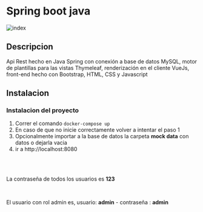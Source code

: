 # Spring boot java

![index](https://user-images.githubusercontent.com/52612929/115919845-c20dfb80-a44f-11eb-959f-9270ba1cdff4.png)
<br>
## Descripcion
Api Rest hecho en Java Spring con conexión a base de datos MySQL, motor de plantillas para las vistas Thymeleaf, renderización en el cliente VueJs, front-end hecho con Bootstrap, HTML, CSS y Javascript

## Instalacion

### Instalacion del proyecto
1. Correr el comando ```docker-compose up```
2. En caso de que no inicie correctamente volver a intentar el paso 1
3. Opcionalmente importar a la base de datos la carpeta **mock data** con datos o dejarla vacia
4. ir a http://localhost:8080
<br>
<br>


La contraseña de todos los usuarios es **123**

<br>

El usuario con rol admin es, usuario: **admin** - contraseña : **admin**
